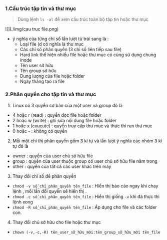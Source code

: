 ### 1.Cấu trúc tập tin và thư mục 

> Dùng lệnh ` ls -al ` để xem cấu trúc toàn bộ tập tin hoặc thư mục 

![](./img/cau truc file.png)

- ý nghĩa của từng chỉ số lần lượt từ trái sang là :
	- Loại file (d có nghĩa là thư mục 
	- Các chỉ số phân quyền (3 chỉ số liên tiếp sau file)
	- Hard link thể hiện nhiều file hoặc thư mục có cùng sử dụng chung inode 
	- Tên user sở hữu
	- Tên group sở hữu 
	- Dung lượng của file hoặc folder
	- Ngày tháng tạo ra file 
### 2.Phân quyền cho tập tin và thư mục 

1. Linux có 3 quyền cơ bản của một user và group đó là 
- 4 hoặc r (read) : quyền đọc file hoặc folder 
- 2 hoặc w (write) : ghi sửa nội dung file hoặc folder 
- 1 hoặc x (exucute) : quyền truy cập thư mục và thực thi run thư mục 
- 0 hoặc - : không có quyền 

2. Mỗi một chỉ thị phân quyền gồm 3 kí tự và lần lượt ý nghĩa các nhóm 3 kí tự đó là 

- owner : quyền của user chủ sở hữu file 
- group : quyền của user thuộc group có user chủ sở hữu file nằm trong
- other : quyền của tất cả các user khác trên máy 

3. Thay đổi chỉ số để phân quyền 
- ` chmod -v số_chỉ_phân_quyền tên_file ` : Hiển thị báo cáo ngay khi chạy lệnh , mỗi lần đổi quyền sẽ hiển thị .
- ` chmod -c số_chỉ_phân_quyền tên_file ` : Hiển thị giống `-v` khi đã thực thi lệnh xong 
- ` chmod -R số_chỉ_phân_quyền tên_file ` : Áp dụng cho file và các folder con.

4. Thay đổi chủ sở hữu cho file hoặc thư mục 
- `chown (-v,-c,-R) tên_user_sở_hữu_mới:tên_group_sở_hữu_mới tên_file ` 










